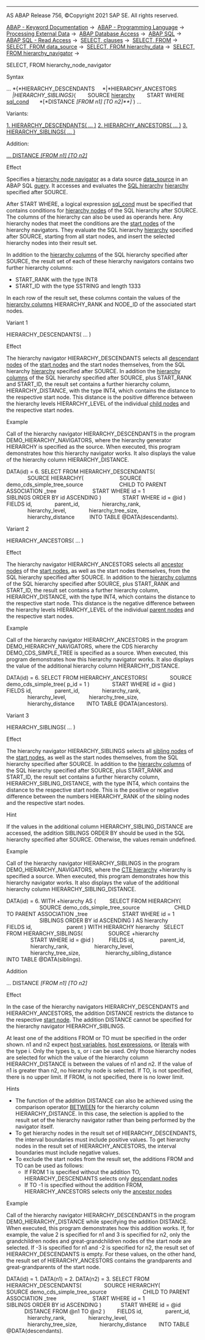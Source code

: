   

* * *

AS ABAP Release 756, ©Copyright 2021 SAP SE. All rights reserved.

[ABAP - Keyword Documentation](https://help.sap.com/doc/abapdocu_756_index_htm/7.56/en-US/abenabap.htm) →  [ABAP - Programming Language](https://help.sap.com/doc/abapdocu_756_index_htm/7.56/en-US/abenabap_reference.htm) →  [Processing External Data](https://help.sap.com/doc/abapdocu_756_index_htm/7.56/en-US/abenabap_language_external_data.htm) →  [ABAP Database Access](https://help.sap.com/doc/abapdocu_756_index_htm/7.56/en-US/abendb_access.htm) →  [ABAP SQL](https://help.sap.com/doc/abapdocu_756_index_htm/7.56/en-US/abenabap_sql.htm) →  [ABAP SQL - Read Access](https://help.sap.com/doc/abapdocu_756_index_htm/7.56/en-US/abenabap_sql_reading.htm) →  [SELECT, clauses](https://help.sap.com/doc/abapdocu_756_index_htm/7.56/en-US/abenselect_clauses.htm) →  [SELECT, FROM](https://help.sap.com/doc/abapdocu_756_index_htm/7.56/en-US/abapfrom_clause.htm) →  [SELECT, FROM data\_source](https://help.sap.com/doc/abapdocu_756_index_htm/7.56/en-US/abapselect_data_source.htm) →  [SELECT, FROM hierarchy\_data](https://help.sap.com/doc/abapdocu_756_index_htm/7.56/en-US/abenselect_hierarchy_data.htm) →  [SELECT, FROM hierarchy\_navigator](https://help.sap.com/doc/abapdocu_756_index_htm/7.56/en-US/abenselect_hierarchy_navigators.htm) → 

SELECT, FROM hierarchy\_node\_navigator

Syntax

... *{*HIERARCHY\_DESCENDANTS
    *|*HIERARCHY\_ANCESTORS
    *|*HIERARCHY\_SIBLINGS*}*(
       SOURCE [hierarchy](https://help.sap.com/doc/abapdocu_756_index_htm/7.56/en-US/abenselect_hierarchy.htm)
       START WHERE [sql\_cond](https://help.sap.com/doc/abapdocu_756_index_htm/7.56/en-US/abenabap_sql_expr_logexp.htm)
      *\[*DISTANCE *\[*FROM n1*\]* *\[*TO n2*\]**\]* ) ...

Variants:

[1\. HIERARCHY\_DESCENDANTS( ... )](#!ABAP_VARIANT_1@1@)
[2\. HIERARCHY\_ANCESTORS( ... )](#!ABAP_VARIANT_2@2@)
[3\. HIERARCHY\_SIBLINGS( ... )](#!ABAP_VARIANT_3@3@)

Addition:

[... DISTANCE *\[*FROM n1*\]* *\[*TO n2*\]*](#!ABAP_ONE_ADD@1@)

Effect

Specifies a [hierarchy node navigator](https://help.sap.com/doc/abapdocu_756_index_htm/7.56/en-US/abenhierarchy_node_navi_glosry.htm "Glossary Entry") as a data source [data\_source](https://help.sap.com/doc/abapdocu_756_index_htm/7.56/en-US/abapselect_data_source.htm) in an ABAP SQL [query](https://help.sap.com/doc/abapdocu_756_index_htm/7.56/en-US/abenquery_glosry.htm "Glossary Entry"). It accesses and evaluates the [SQL hierarchy](https://help.sap.com/doc/abapdocu_756_index_htm/7.56/en-US/abensql_hierarchy_glosry.htm "Glossary Entry") [hierarchy](https://help.sap.com/doc/abapdocu_756_index_htm/7.56/en-US/abenselect_hierarchy.htm) specified after SOURCE.

After START WHERE, a logical expression [sql\_cond](https://help.sap.com/doc/abapdocu_756_index_htm/7.56/en-US/abenabap_sql_expr_logexp.htm) must be specified that contains conditions for [hierarchy nodes](https://help.sap.com/doc/abapdocu_756_index_htm/7.56/en-US/abenhierarchy_node_glosry.htm "Glossary Entry") of the SQL hierarchy after SOURCE. The columns of the hierarchy can also be used as operands here. Any hierarchy nodes that meet the conditions are the [start nodes](https://help.sap.com/doc/abapdocu_756_index_htm/7.56/en-US/abenstart_node_glosry.htm "Glossary Entry") of the hierarchy navigators. They evaluate the SQL hierarchy [hierarchy](https://help.sap.com/doc/abapdocu_756_index_htm/7.56/en-US/abenselect_hierarchy.htm) specified after SOURCE, starting from all start nodes, and insert the selected hierarchy nodes into their result set.

In addition to the [hierarchy columns](https://help.sap.com/doc/abapdocu_756_index_htm/7.56/en-US/abenddddl_hierarchy.htm) of the SQL hierarchy specified after SOURCE, the result set of each of these hierarchy navigators contains two further hierarchy columns:

-   START\_RANK with the type INT8
-   START\_ID with the type SSTRING and length 1333

In each row of the result set, these columns contain the values of the [hierarchy columns](https://help.sap.com/doc/abapdocu_756_index_htm/7.56/en-US/abenddddl_hierarchy.htm) HIERARCHY\_RANK and NODE\_ID of the associated start nodes.

Variant 1   

HIERARCHY\_DESCENDANTS( ... )

Effect

The hierarchy navigator HIERARCHY\_DESCENDANTS selects all [descendant nodes](https://help.sap.com/doc/abapdocu_756_index_htm/7.56/en-US/abendescendant_node_glosry.htm "Glossary Entry") of the [start nodes](https://help.sap.com/doc/abapdocu_756_index_htm/7.56/en-US/abenstart_node_glosry.htm "Glossary Entry") and the start nodes themselves, from the SQL hierarchy [hierarchy](https://help.sap.com/doc/abapdocu_756_index_htm/7.56/en-US/abenselect_hierarchy.htm) specified after SOURCE. In addition the [hierarchy columns](https://help.sap.com/doc/abapdocu_756_index_htm/7.56/en-US/abenddddl_hierarchy.htm) of the SQL hierarchy specified after SOURCE, plus START\_RANK and START\_ID, the result set contains a further hierarchy column, HIERARCHY\_DISTANCE, with the type INT4, which contains the distance to the respective start node. This distance is the positive difference between the hierarchy levels HIERARCHY\_LEVEL of the individual [child nodes](https://help.sap.com/doc/abapdocu_756_index_htm/7.56/en-US/abenchild_node_glosry.htm "Glossary Entry") and the respective start nodes.

Example

Call of the hierarchy navigator HIERARCHY\_DESCENDANTS in the program DEMO\_HIERARCHY\_NAVIGATORS, where the hierarchy generator HIERARCHY is specified as the source. When executed, this program demonstrates how this hierarchy navigator works. It also displays the value of the hierarchy column HIERARCHY\_DISTANCE.

DATA(id) = 6.
SELECT FROM HIERARCHY\_DESCENDANTS(
              SOURCE HIERARCHY(
                       SOURCE demo\_cds\_simple\_tree\_source
                       CHILD TO PARENT ASSOCIATION \_tree
                       START WHERE id = 1
                       SIBLINGS ORDER BY id ASCENDING )
             START WHERE id = @id )
       FIELDS id,
              parent\_id,
              hierarchy\_rank,
              hierarchy\_level,
              hierarchy\_tree\_size,
              hierarchy\_distance
         INTO TABLE @DATA(descendants).

Variant 2   

HIERARCHY\_ANCESTORS( ... )

Effect

The hierarchy navigator HIERARCHY\_ANCESTORS selects all [ancestor nodes](https://help.sap.com/doc/abapdocu_756_index_htm/7.56/en-US/abenancestor_node_glosry.htm "Glossary Entry") of the [start nodes](https://help.sap.com/doc/abapdocu_756_index_htm/7.56/en-US/abenstart_node_glosry.htm "Glossary Entry"), as well as the start nodes themselves, from the SQL hierarchy specified after SOURCE. In addition to the [hierarchy columns](https://help.sap.com/doc/abapdocu_756_index_htm/7.56/en-US/abenddddl_hierarchy.htm) of the SQL hierarchy specified after SOURCE, plus START\_RANK and START\_ID, the result set contains a further hierarchy column, HIERARCHY\_DISTANCE, with the type INT4, which contains the distance to the respective start node. This distance is the negative difference between the hierarchy levels HIERARCHY\_LEVEL of the individual [parent nodes](https://help.sap.com/doc/abapdocu_756_index_htm/7.56/en-US/abenparent_node_glosry.htm "Glossary Entry") and the respective start nodes.

Example

Call of the hierarchy navigator HIERARCHY\_ANCESTORS in the program DEMO\_HIERARCHY\_NAVIGATORS, where the CDS hierarchy DEMO\_CDS\_SIMPLE\_TREE is specified as a source. When executed, this program demonstrates how this hierarchy navigator works. It also displays the value of the additional hierarchy column HIERARCHY\_DISTANCE.

DATA(id) = 6.
SELECT FROM HIERARCHY\_ANCESTORS(
              SOURCE demo\_cds\_simple\_tree( p\_id = 1 )
              START WHERE id = @id )
       FIELDS id,
              parent\_id,
              hierarchy\_rank,
              hierarchy\_level,
              hierarchy\_tree\_size,
              hierarchy\_distance
       INTO TABLE @DATA(ancestors).

Variant 3   

HIERARCHY\_SIBLINGS( ... )

Effect

The hierarchy navigator HIERARCHY\_SIBLINGS selects all [sibling nodes](https://help.sap.com/doc/abapdocu_756_index_htm/7.56/en-US/abensibling_node_glosry.htm "Glossary Entry") of the [start nodes](https://help.sap.com/doc/abapdocu_756_index_htm/7.56/en-US/abenstart_node_glosry.htm "Glossary Entry"), as well as the start nodes themselves, from the SQL hierarchy specified after SOURCE. In addition to the [hierarchy columns](https://help.sap.com/doc/abapdocu_756_index_htm/7.56/en-US/abenddddl_hierarchy.htm) of the SQL hierarchy specified after SOURCE, plus START\_RANK and START\_ID, the result set contains a further hierarchy column, HIERARCHY\_SIBLING\_DISTANCE, with the type INT4, which contains the distance to the respective start node. This is the positive or negative difference between the numbers HIERARCHY\_RANK of the sibling nodes and the respective start nodes.

Hint

If the values in the additional column HIERARCHY\_SIBLING\_DISTANCE are accessed, the addition SIBLINGS ORDER BY should be used in the SQL hierarchy specified after SOURCE. Otherwise, the values remain undefined.

Example

Call of the hierarchy navigator HIERARCHY\_SIBLINGS in the program DEMO\_HIERARCHY\_NAVIGATORS, where the [CTE hierarchy](https://help.sap.com/doc/abapdocu_756_index_htm/7.56/en-US/abencte_hierarchy_glosry.htm "Glossary Entry") +hierarchy is specified a source. When executed, this program demonstrates how this hierarchy navigator works. It also displays the value of the additional hierarchy column HIERARCHY\_SIBLING\_DISTANCE.

DATA(id) = 6.
WITH +hierarchy AS (
        SELECT FROM HIERARCHY(
                      SOURCE demo\_cds\_simple\_tree\_source
                      CHILD TO PARENT ASSOCIATION \_tree
                      START WHERE id = 1
                      SIBLINGS ORDER BY id ASCENDING ) AS hierarchy
               FIELDS id,
                      parent ) WITH HIERARCHY hierarchy
  SELECT FROM HIERARCHY\_SIBLINGS(
                SOURCE +hierarchy
                START WHERE id = @id )
         FIELDS id,
                parent\_id,
                hierarchy\_rank,
                hierarchy\_level,
                hierarchy\_tree\_size,
                hierarchy\_sibling\_distance
         INTO TABLE @DATA(siblings).

Addition   

... DISTANCE *\[*FROM n1*\]* *\[*TO n2*\]*

Effect

In the case of the hierarchy navigators HIERARCHY\_DESCENDANTS and HIERARCHY\_ANCESTORS, the addition DISTANCE restricts the distance to the respective [start node](https://help.sap.com/doc/abapdocu_756_index_htm/7.56/en-US/abenstart_node_glosry.htm "Glossary Entry"). The addition DISTANCE cannot be specified for the hierarchy navigator HIERARCHY\_SIBLINGS.

At least one of the additions FROM or TO must be specified in the order shown. n1 and n2 expect [host variables](https://help.sap.com/doc/abapdocu_756_index_htm/7.56/en-US/abenabap_sql_host_variables.htm), [host expressions](https://help.sap.com/doc/abapdocu_756_index_htm/7.56/en-US/abenabap_sql_literals.htm), or [literals](https://help.sap.com/doc/abapdocu_756_index_htm/7.56/en-US/abenabap_sql_literals.htm) with the type i. Only the types b, s, or i can be used. Only those hierarchy nodes are selected for which the value of the hierarchy column HIERARCHY\_DISTANCE is between the values of n1 and n2. If the value of n1 is greater than n2, no hierarchy node is selected. If TO, is not specified, there is no upper limit. If FROM, is not specified, there is no lower limit.

Hints

-   The function of the addition DISTANCE can also be achieved using the comparison operator [BETWEEN](https://help.sap.com/doc/abapdocu_756_index_htm/7.56/en-US/abenwhere_logexp_interval.htm) for the hierarchy column HIERARCHY\_DISTANCE. In this case, the selection is applied to the result set of the hierarchy navigator rather than being performed by the navigator itself.
-   To get hierarchy nodes in the result set of HIERARCHY\_DESCENDANTS, the interval boundaries must include positive values. To get hierarchy nodes in the result set of HIERARCHY\_ANCESTORS, the interval boundaries must include negative values.
-   To exclude the start nodes from the result set, the additions FROM and TO can be used as follows:
    -   If FROM 1 is specified without the addition TO, HIERARCHY\_DESCENDANTS selects only [descendant nodes](https://help.sap.com/doc/abapdocu_756_index_htm/7.56/en-US/abendescendant_node_glosry.htm "Glossary Entry")
    -   If TO -1 is specified without the addition FROM, HIERARCHY\_ANCESTORS selects only the [ancestor nodes](https://help.sap.com/doc/abapdocu_756_index_htm/7.56/en-US/abenancestor_node_glosry.htm "Glossary Entry")

Example

Call of the hierarchy navigator HIERARCHY\_DESCENDANTS in the program DEMO\_HIERARCHY\_DISTANCE while specifying the addition DISTANCE. When executed, this program demonstrates how this addition works. If, for example, the value 2 is specified for n1 and 3 is specified for n2, only the grandchildren nodes and great-grandchildren nodes of the start node are selected. If \-3 is specified for n1 and \-2 is specified for n2, the result set of HIERARCHY\_DESCENDANTS is empty. For these values, on the other hand, the result set of HIERARCHY\_ANCESTORS contains the grandparents and great-grandparents of the start node.

DATA(id) = 1.
DATA(n1) = 2.
DATA(n2) = 3.
SELECT FROM HIERARCHY\_DESCENDANTS(
              SOURCE HIERARCHY(
                       SOURCE demo\_cds\_simple\_tree\_source
                       CHILD TO PARENT ASSOCIATION \_tree
                       START WHERE id = 1
                       SIBLINGS ORDER BY id ASCENDING )
            START WHERE id = @id
            DISTANCE FROM @n1 TO @n2 )
       FIELDS id,
              parent\_id,
              hierarchy\_rank,
              hierarchy\_level,
              hierarchy\_tree\_size,
              hierarchy\_distance
       INTO TABLE @DATA(descendants).